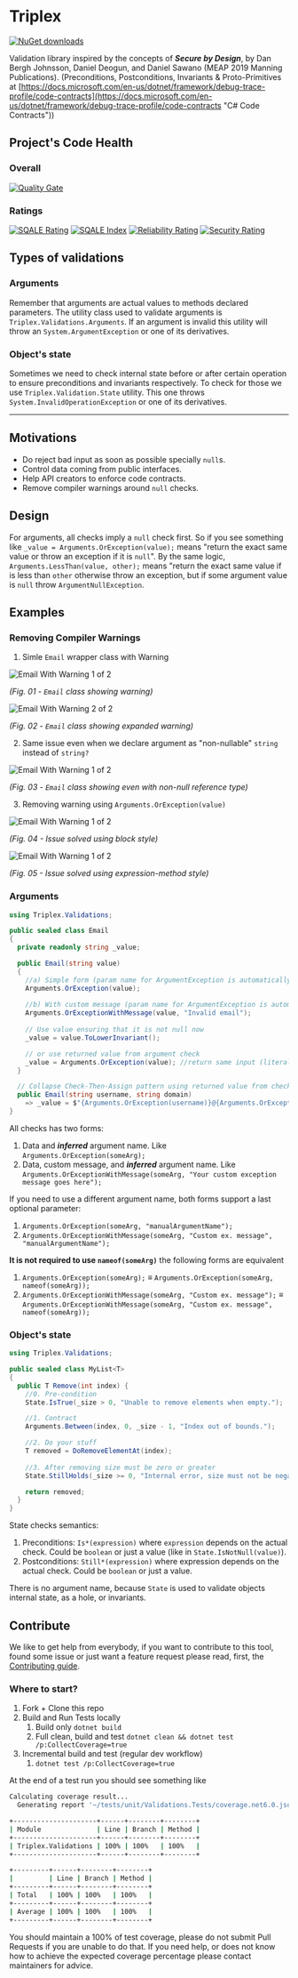 # Triplex #
[![NuGet downloads](https://img.shields.io/nuget/dt/Triplex.Validations?color=blue&label=nuget-downloads&logo=nuget)](https://www.nuget.org/packages/Triplex.Validations/)

Validation library inspired by the concepts of ***Secure by Design***, by Dan Bergh Johnsson, Daniel Deogun, and Daniel Sawano (MEAP 2019 Manning Publications). (Preconditions, Postconditions, Invariants & Proto-Primitives at [https://docs.microsoft.com/en-us/dotnet/framework/debug-trace-profile/code-contracts](https://docs.microsoft.com/en-us/dotnet/framework/debug-trace-profile/code-contracts "C# Code Contracts"))

## Project's Code Health ##
### Overall ###
[![Quality Gate](https://sonarcloud.io/api/project_badges/quality_gate?project=lsolano_triplex&branch=master)](https://sonarcloud.io/dashboard?id=lsolano_triplex)

### Ratings ###
[![SQALE Rating](https://sonarcloud.io/api/project_badges/measure?project=lsolano_triplex&metric=sqale_rating&branch=master)](https://sonarcloud.io/dashboard?id=lsolano_triplex) [![SQALE Index](https://sonarcloud.io/api/project_badges/measure?project=lsolano_triplex&metric=sqale_index&branch=master)](https://sonarcloud.io/dashboard?id=lsolano_triplex) [![Reliability Rating](https://sonarcloud.io/api/project_badges/measure?project=lsolano_triplex&metric=reliability_rating&branch=master)](https://sonarcloud.io/dashboard?id=lsolano_triplex) 
[![Security Rating](https://sonarcloud.io/api/project_badges/measure?project=lsolano_triplex&metric=security_rating&branch=master)](https://sonarcloud.io/dashboard?id=lsolano_triplex)

## Types of validations ##
### Arguments ###
Remember that arguments are actual values to methods declared parameters. The utility class used to validate arguments is `Triplex.Validations.Arguments`. If an argument is invalid this utility will throw an `System.ArgumentException` or one of its derivatives.

### Object's state ###
Sometimes we need to check internal state before or after certain operation to ensure preconditions and invariants respectively. To check for those we use `Triplex.Validation.State` utility. This one throws `System.InvalidOperationException` or one of its derivatives.

---

## Motivations ##
* Do reject bad input as soon as possible specially `null`s.
* Control data coming from public interfaces.
* Help API creators to enforce code contracts.
* Remove compiler warnings around `null` checks.

## Design ##
For arguments, all checks imply a `null` check first. So if you see something like `_value = Arguments.OrException(value);`
means "return the exact same value or throw an exception if it is `null`". By the same logic, `Arguments.LessThan(value, other);`
means "return the exact same value if is less than `other` otherwise throw an exception, but if some argument value is 
`null` throw  `ArgumentNullException`.


## Examples
### Removing Compiler Warnings ###
1. Simle `Email` wrapper class with Warning

![Email With Warning 1 of 2](docs/imgs/Class_With_Nullable_Warning_01.png)

*(Fig. 01 - `Email` class showing warning)*

![Email With Warning 2 of 2](docs/imgs/Class_With_Nullable_Warning_02.png)

*(Fig. 02 - `Email` class showing expanded warning)*

2. Same issue even when we declare argument as "non-nullable" `string` instead of `string?`

![Email With Warning 1 of 2](docs/imgs/Class_With_Nullable_Warning_03.png)

*(Fig. 03 - `Email` class showing even with non-null reference type)*

3. Removing warning using `Arguments.OrException(value)`

![Email With Warning 1 of 2](docs/imgs/Removing_Nullable_Warning_01.png)

*(Fig. 04 - Issue solved using block style)*

![Email With Warning 1 of 2](docs/imgs/Removing_Nullable_Warning_02.png)

*(Fig. 05 - Issue solved using expression-method style)*

### Arguments ###
```csharp
using Triplex.Validations;

public sealed class Email
{
  private readonly string _value;

  public Email(string value)
  {
    //a) Simple form (param name for ArgumentException is automatically taken from 1st parameter)
    Arguments.OrException(value);
    
    //b) With custom message (param name for ArgumentException is automatically taken from 1st parameter)
    Arguments.OrExceptionWithMessage(value, "Invalid email");
    
    // Use value ensuring that it is not null now
    _value = value.ToLowerInvariant();

    // or use returned value from argument check 
    _value = Arguments.OrException(value); //return same input (literally same reference) 
  }

  // Collapse Check-Then-Assign pattern using returned value from checks.
  public Email(string username, string domain)
    => _value = $"{Arguments.OrException(username)}@{Arguments.OrException(domain)}";	
}
```

All checks has two forms:

1. Data and ***inferred*** argument name. Like `Arguments.OrException(someArg);`
2. Data, custom message, and ***inferred*** argument name. Like `Arguments.OrExceptionWithMessage(someArg, "Your custom exception message goes here");`

If you need to use a different argument name, both forms support a last optional parameter:

1. `Arguments.OrException(someArg, "manualArgumentName");`
2. `Arguments.OrExceptionWithMessage(someArg, "Custom ex. message", "manualArgumentName");`

**It is not required to use `nameof(someArg)`** the following forms are equivalent
1. `Arguments.OrException(someArg);` ≡ `Arguments.OrException(someArg, nameof(someArg));`
2. `Arguments.OrExceptionWithMessage(someArg, "Custom ex. message");` ≡ `Arguments.OrExceptionWithMessage(someArg, "Custom ex. message", nameof(someArg));`

### Object's state ###
```csharp
using Triplex.Validations;

public sealed class MyList<T>
{
  public T Remove(int index) {
    //0. Pre-condition
    State.IsTrue(_size > 0, "Unable to remove elements when empty.");

    //1. Contract
    Arguments.Between(index, 0, _size - 1, "Index out of bounds.");

    //2. Do your stuff
    T removed = DoRemoveElementAt(index);
    
    //3. After removing size must be zero or greater
    State.StillHolds(_size >= 0, "Internal error, size must not be negative.");

    return removed;
  }
}
```
State checks semantics:

1. Preconditions: `Is*(expression)` where `expression` depends on the actual check. Could be `boolean` or just a value (like in `State.IsNotNull(value)`).
2. Postconditions: `Still*(expression)` where expression depends on the actual check. Could be `boolean` or just a value.

There is no argument name, because `State` is used to validate objects internal state, as a hole, or invariants.

## Contribute
We like to get help from everybody, if you want to contribute to this tool, found some issue or just want a feature request please read, first, the [Contributing guide](./docs/CONTRIBUTING.md).

### Where to start?
1. Fork + Clone this repo
2. Build and Run Tests locally
    1. Build only `dotnet build`
    2. Full clean, build and test `dotnet clean && dotnet test /p:CollectCoverage=true`
3. Incremental build and test (regular dev workflow)
    1. `dotnet test /p:CollectCoverage=true`

At the end of a test run you should see something like 
```sh
Calculating coverage result...
  Generating report '~/tests/unit/Validations.Tests/coverage.net6.0.json'

+---------------------+------+--------+--------+
| Module              | Line | Branch | Method |
+---------------------+------+--------+--------+
| Triplex.Validations | 100% | 100%   | 100%   |
+---------------------+------+--------+--------+

+---------+------+--------+--------+
|         | Line | Branch | Method |
+---------+------+--------+--------+
| Total   | 100% | 100%   | 100%   |
+---------+------+--------+--------+
| Average | 100% | 100%   | 100%   |
+---------+------+--------+--------+
```	
You should maintain a 100% of test coverage, please do not submit Pull Requests if you are unable to do that. If you need help, or does not know how to achieve the expected coverage percentage please contact maintainers for advice. 
